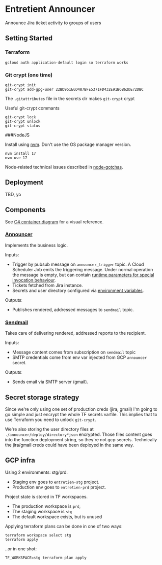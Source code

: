 # Entretient Announcer

Announce Jira ticket activity to groups of users

## Setting Started

### Terraform

    gcloud auth application-default login so terraform works

### Git crypt (one time)

    git-crypt init
    git-crypt add-gpg-user 22BD951E6D487BFE5371FD432E91B6B62DE72DBC

The `.gitattributes` file in the secrets dir makes `git-crypt` crypt

Useful git-crypt commants

    git-crypt lock 
    git-crypt unlock 
    git-crypt status 

###NodeJS

Install using [nvm][nvm]. Don't use the OS package manager version.

    nvm install 17
    nvm use 17

Node-related technical issues described in [node-gotchas][node-gotchas].

## Deployment

TBD, yo

## Components

See [C4 container diagram](./doc/c4-container.puml) for a visual reference.

### [Announcer][announcer-code]

Implements the business logic. 

Inputs:
- Trigger by pubsub message on `announcer_trigger` topic. A Cloud Scheduler Job emits the 
  triggering message. Under normal operation the message is empty, but can contain [runtime 
  parameters for special invocation behaviour][announcer-runtime-config].
- Tickets fetched from Jira instance.
- Secrets and user directory configured via [environment variables][announcer-invariant-config].

Outputs:
- Publishes rendered, addressed messages to `sendmail` topic.

### [Sendmail][sendmail-code]

Takes care of delivering rendered, addressed reports to the recipient.

Inputs:
- Message content comes from subscription on `sendmail` topic
- SMTP credentials come from env var injected from GCP `announcer` secret. 

Outputs:
- Sends email via SMTP server (gmail).

## Secret storage strategy

Since we're only using one set of production creds (jira, gmail) I'm going to go simple and just
encrypt the whole TF secrets varfile. This implies that to use Terraform you need to
unlock `git-crypt`.

We're also storing the user directory files at `./announcer/deploy/directory*json` encrypted. 
Those files content goes into the function deployment string, so they're not gcp secrets. 
Technically the jira/gmail creds could have been deployed in the same way.

## GCP infra

Using 2 environments: stg/prd.

* Staging env goes to `entretien-stg` project.
* Production env goes to `entretien-prd` project.

Project state is stored in TF workspaces. 

* The production workspace is `prd`, 
* The staging workspace is `stg`
* The default workspace exists, but is unused

Applying terraform plans can be done in one of two ways:

    terraform workspace select stg
    terraform apply

..or in one shot:

    TF_WORKSPACE=stg terraform plan apply

[announcer-code]: ./announcer
[announcer-invariant-config]: ./announcer/README.md#configuration
[announcer-runtime-config]: ./announcer/README.md#parameters
[node-gotchas]: ./doc/node-gotchas.md
[nvm]: https://github.com/nvm-sh/nvm
[sendmail-code]: ./sendmail

